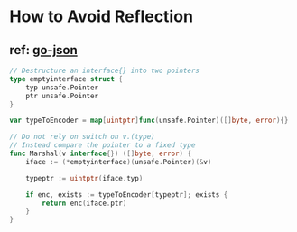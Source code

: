 # How to Avoid Reflection

ref: [go-json]
---


```go
// Destructure an interface{} into two pointers
type emptyinterface struct {
    typ unsafe.Pointer
    ptr unsafe.Pointer
}

var typeToEncoder = map[uintptr]func(unsafe.Pointer)([]byte, error){}

// Do not rely on switch on v.(type)
// Instead compare the pointer to a fixed type
func Marshal(v interface{}) ([]byte, error) {
    iface := (*emptyinterface)(unsafe.Pointer)(&v)

    typeptr := uintptr(iface.typ)

    if enc, exists := typeToEncoder[typeptr]; exists {
        return enc(iface.ptr)
    }
}
```

[go-json]: https://github.com/goccy/go-json
